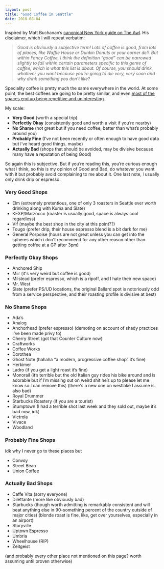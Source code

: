 ```yaml
---
layout: post
title: "Good Coffee in Seattle"
date: 2018-08-04
---
```


Inspired by Matt Buchanan’s [canonical New York guide on The Awl](https://www.theawl.com/2015/07/good-coffee-shops-in-new-york-city/). His disclaimer, which I will repeat verbatim:

> _Good is obviously a subjective term! Lots of coffee is good, from lots_ _of places, like Waffle House or Dunkin Donuts or your corner deli. But_ _within Fancy Coffee, I think the definition “good” can be narrowed_ _slightly to fall within certain parameters specific to this genre of_ _coffee, which is what this list is about. Of course, you should drink_ _whatever you want because you’re going to die very, very soon and why_ _drink something you don’t like?_

Speciality coffee is pretty much the same everywhere in the world. At some point, the best coffees are going to be pretty similar, and even [most of the spaces end up being repetitive and uninteresting](https://www.theverge.com/2016/8/3/12325104/airbnb-aesthetic-global-minimalism-startup-gentrification).

My scale:

*   **Very Good** (worth a special trip)
*   **Perfectly Okay** (consistently good and worth a visit if you’re nearby)
*   **No Shame** (not great but if you need coffee, better than what’s probably around you)
*   **Probably Fine** (I’ve not been recently or often enough to have good data but I’ve heard good things, maybe)
*   **Actually Bad** (shops that should be avoided, may be divisive because many have a reputation of being Good)

So again this is subjective. But if you’re reading this, you’re curious enough what I think, so this is my opinion of Good and Bad, do whatever you want with it but probably avoid complaining to me about it. One last note, I usually only drink drip or espresso.

### Very Good Shops

*   Elm (extremely pretentious, one of only 3 roasters in Seattle ever worth drinking along with Kuma and Slate)
*   KEXP/Marzocco (roaster is usually good, space is always cool regardless)
*   Vif (maybe the best shop in the city at this point??)
*   Tougo (prefer drip, their house espresso blend is a bit dark for me)
*   General Porpoise (hours are not great unless you can get into the spheres which i don't recommend for any other reason other than getting coffee at a GP after 3pm)

### Perfectly Okay Shops

*   Anchored Ship
*   Miir (it's very weird but coffee is good)
*   Milstead (prefer espresso, which is a ripoff, and I hate their new space)
*   Mr. West
*   Slate (prefer PS/UD locations, the original Ballard spot is notoriously odd from a service perspective, and their roasting profile is divisive at best)

### No Shame Shops

*   Ada’s
*   Analog
*   Anchorhead (prefer espresso) (demoting on account of shady practices I've been made privy to)
*   Cherry Street (got that Counter Culture now)
*   Craftworks
*   Coffee Works
*   Dorothea
*   Ghost Note (hahaha “a modern, progressive coffee shop” it’s fine)
*   Herkimer
*   Ladro (if you get a light roast it’s fine)
*   Monorail (it’s terrible but the old Italian guy rides his bike around and is adorable but if I’m missing out on weird shit he’s up to please let me know so I can remove this) (there's a new one on westlake I assume is also bad)
*   Royal Drummer
*   Starbucks Roastery (if you are a tourist)
*   Stumptown (I had a terrible shot last week and they sold out, maybe it’s bad now, idk)
*   Victrola
*   Vivace
*   Woodland

### Probably Fine Shops

idk why I never go to these places but

*   Convoy
*   Street Bean
*   Union Coffee

### Actually Bad Shops

*   Caffe Vita (sorry everyone)
*   Dilettante (more like obviously bad)
*   Starbucks (though worth admitting is remarkably consistent and will beat anything else in 90-something percent of the country outside of major cities) (blonde roast is fine, like, get over yourselves, especially in an airport)
*   Storyville
*   Uptown Espresso
*   Umbria
*   Wheelhouse (RIP)
*   Zeitgeist

(and probably every other place not mentioned on this page? worth assuming until proven otherwise)
